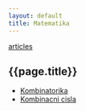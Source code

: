 ```yaml
---
layout: default
title: Matematika
---
```


[articles](..)

## {{page.title}}

* [Kombinatorika](kombinatorika.html)
* [Kombinacni cisla](kombinacni-cisla.html)


